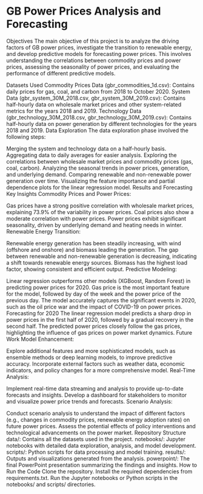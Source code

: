 # GB Power Prices Analysis and Forecasting

Objectives
The main objective of this project is to analyze the driving factors of GB power prices, investigate the transition to renewable energy, and develop predictive models for forecasting power prices. This involves understanding the correlations between commodity prices and power prices, assessing the seasonality of power prices, and evaluating the performance of different predictive models.

Datasets Used
Commodity Prices Data (gbr_commodities_1d.csv): Contains daily prices for gas, coal, and carbon from 2018 to October 2020.
System Data (gbr_system_30M_2018.csv, gbr_system_30M_2019.csv): Contains half-hourly data on wholesale market prices and other system-related metrics for the years 2018 and 2019.
Technology Data (gbr_technology_30M_2018.csv, gbr_technology_30M_2019.csv): Contains half-hourly data on power generation by different technologies for the years 2018 and 2019.
Data Exploration
The data exploration phase involved the following steps:

Merging the system and technology data on a half-hourly basis.
Aggregating data to daily averages for easier analysis.
Exploring the correlations between wholesale market prices and commodity prices (gas, coal, carbon).
Analyzing the seasonal trends in power prices, generation, and underlying demand.
Comparing renewable and non-renewable power generation over time.
Visualizing the feature importance and partial dependence plots for the linear regression model.
Results and Forecasting
Key Insights
Commodity Prices and Power Prices:

Gas prices have a strong positive correlation with wholesale market prices, explaining 73.9% of the variability in power prices.
Coal prices also show a moderate correlation with power prices.
Power prices exhibit significant seasonality, driven by underlying demand and heating needs in winter.
Renewable Energy Transition:

Renewable energy generation has been steadily increasing, with wind (offshore and onshore) and biomass leading the generation.
The gap between renewable and non-renewable generation is decreasing, indicating a shift towards renewable energy sources.
Biomass has the highest load factor, showing consistent and efficient output.
Predictive Modeling:

Linear regression outperforms other models (XGBoost, Random Forest) in predicting power prices for 2020.
Gas price is the most important feature for the model, followed by day of the week and the power price of the previous day.
The model accurately captures the significant events in 2020, such as the oil price war and the impact of COVID-19 on power prices.
Forecasting for 2020
The linear regression model predicts a sharp drop in power prices in the first half of 2020, followed by a gradual recovery in the second half.
The predicted power prices closely follow the gas prices, highlighting the influence of gas prices on power market dynamics.
Future Work
Model Enhancement:

Explore additional features and more sophisticated models, such as ensemble methods or deep learning models, to improve predictive accuracy.
Incorporate external factors such as weather data, economic indicators, and policy changes for a more comprehensive model.
Real-Time Analysis:

Implement real-time data streaming and analysis to provide up-to-date forecasts and insights.
Develop a dashboard for stakeholders to monitor and visualize power price trends and forecasts.
Scenario Analysis:

Conduct scenario analysis to understand the impact of different factors (e.g., changes in commodity prices, renewable energy adoption rates) on future power prices.
Assess the potential effects of policy interventions and technological advancements on the power market.
Repository Structure
data/: Contains all the datasets used in the project.
notebooks/: Jupyter notebooks with detailed data exploration, analysis, and model development.
scripts/: Python scripts for data processing and model training.
results/: Outputs and visualizations generated from the analysis.
powerpoint/: The final PowerPoint presentation summarizing the findings and insights.
How to Run the Code
Clone the repository.
Install the required dependencies from requirements.txt.
Run the Jupyter notebooks or Python scripts in the notebooks/ and scripts/ directories.
